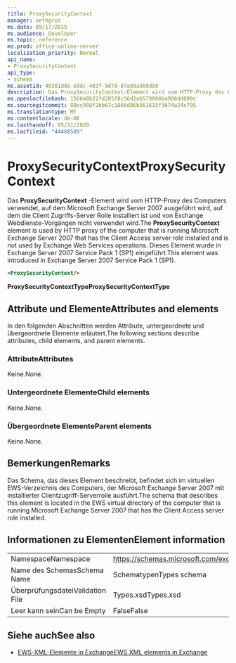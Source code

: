 ```yaml
---
title: ProxySecurityContext
manager: sethgros
ms.date: 09/17/2015
ms.audience: Developer
ms.topic: reference
ms.prod: office-online-server
localization_priority: Normal
api_name:
- ProxySecurityContext
api_type:
- schema
ms.assetid: 40381d8e-e9dc-403f-9d78-87a09ad09d58
description: Das ProxySecurityContext-Element wird vom HTTP-Proxy des Computers verwendet, auf dem Microsoft Exchange Server 2007 ausgeführt wird, auf dem die Client Zugriffs-Server Rolle installiert ist und von Exchange Webdienste-Vorgängen nicht verwendet wird. Dieses Element wurde in Exchange Server 2007 Service Pack 1 (SP1) eingeführt.
ms.openlocfilehash: 1566a8b22fd285f8c56d2a6579006ba906dd899c
ms.sourcegitcommit: 88ec988f2bb67c1866d06b361615f3674a24e795
ms.translationtype: MT
ms.contentlocale: de-DE
ms.lasthandoff: 05/31/2020
ms.locfileid: "44468509"
---
```

# <a name="proxysecuritycontext"></a><span data-ttu-id="cc22c-104">ProxySecurityContext</span><span class="sxs-lookup"><span data-stu-id="cc22c-104">ProxySecurityContext</span></span>

<span data-ttu-id="cc22c-105">Das **ProxySecurityContext** -Element wird vom HTTP-Proxy des Computers verwendet, auf dem Microsoft Exchange Server 2007 ausgeführt wird, auf dem die Client Zugriffs-Server Rolle installiert ist und von Exchange Webdienste-Vorgängen nicht verwendet wird.</span><span class="sxs-lookup"><span data-stu-id="cc22c-105">The **ProxySecurityContext** element is used by HTTP proxy of the computer that is running Microsoft Exchange Server 2007 that has the Client Access server role installed and is not used by Exchange Web Services operations.</span></span> <span data-ttu-id="cc22c-106">Dieses Element wurde in Exchange Server 2007 Service Pack 1 (SP1) eingeführt.</span><span class="sxs-lookup"><span data-stu-id="cc22c-106">This element was introduced in Exchange Server 2007 Service Pack 1 (SP1).</span></span> 
  
```xml
<ProxySecurityContext/>
```

 <span data-ttu-id="cc22c-107">**ProxySecurityContextType**</span><span class="sxs-lookup"><span data-stu-id="cc22c-107">**ProxySecurityContextType**</span></span>
## <a name="attributes-and-elements"></a><span data-ttu-id="cc22c-108">Attribute und Elemente</span><span class="sxs-lookup"><span data-stu-id="cc22c-108">Attributes and elements</span></span>

<span data-ttu-id="cc22c-109">In den folgenden Abschnitten werden Attribute, untergeordnete und übergeordnete Elemente erläutert.</span><span class="sxs-lookup"><span data-stu-id="cc22c-109">The following sections describe attributes, child elements, and parent elements.</span></span>
  
### <a name="attributes"></a><span data-ttu-id="cc22c-110">Attribute</span><span class="sxs-lookup"><span data-stu-id="cc22c-110">Attributes</span></span>

<span data-ttu-id="cc22c-111">Keine.</span><span class="sxs-lookup"><span data-stu-id="cc22c-111">None.</span></span>
  
### <a name="child-elements"></a><span data-ttu-id="cc22c-112">Untergeordnete Elemente</span><span class="sxs-lookup"><span data-stu-id="cc22c-112">Child elements</span></span>

<span data-ttu-id="cc22c-113">Keine.</span><span class="sxs-lookup"><span data-stu-id="cc22c-113">None.</span></span>
  
### <a name="parent-elements"></a><span data-ttu-id="cc22c-114">Übergeordnete Elemente</span><span class="sxs-lookup"><span data-stu-id="cc22c-114">Parent elements</span></span>

<span data-ttu-id="cc22c-115">Keine.</span><span class="sxs-lookup"><span data-stu-id="cc22c-115">None.</span></span>
  
## <a name="remarks"></a><span data-ttu-id="cc22c-116">Bemerkungen</span><span class="sxs-lookup"><span data-stu-id="cc22c-116">Remarks</span></span>

<span data-ttu-id="cc22c-117">Das Schema, das dieses Element beschreibt, befindet sich im virtuellen EWS-Verzeichnis des Computers, der Microsoft Exchange Server 2007 mit installierter Clientzugriff-Serverrolle ausführt.</span><span class="sxs-lookup"><span data-stu-id="cc22c-117">The schema that describes this element is located in the EWS virtual directory of the computer that is running Microsoft Exchange Server 2007 that has the Client Access server role installed.</span></span>
  
## <a name="element-information"></a><span data-ttu-id="cc22c-118">Informationen zu Elementen</span><span class="sxs-lookup"><span data-stu-id="cc22c-118">Element information</span></span>

|||
|:-----|:-----|
|<span data-ttu-id="cc22c-119">Namespace</span><span class="sxs-lookup"><span data-stu-id="cc22c-119">Namespace</span></span>  <br/> |https://schemas.microsoft.com/exchange/services/2006/types  <br/> |
|<span data-ttu-id="cc22c-120">Name des Schemas</span><span class="sxs-lookup"><span data-stu-id="cc22c-120">Schema Name</span></span>  <br/> |<span data-ttu-id="cc22c-121">Schematypen</span><span class="sxs-lookup"><span data-stu-id="cc22c-121">Types schema</span></span>  <br/> |
|<span data-ttu-id="cc22c-122">Überprüfungsdatei</span><span class="sxs-lookup"><span data-stu-id="cc22c-122">Validation File</span></span>  <br/> |<span data-ttu-id="cc22c-123">Types.xsd</span><span class="sxs-lookup"><span data-stu-id="cc22c-123">Types.xsd</span></span>  <br/> |
|<span data-ttu-id="cc22c-124">Leer kann sein</span><span class="sxs-lookup"><span data-stu-id="cc22c-124">Can be Empty</span></span>  <br/> |<span data-ttu-id="cc22c-125">False</span><span class="sxs-lookup"><span data-stu-id="cc22c-125">False</span></span>  <br/> |
   
## <a name="see-also"></a><span data-ttu-id="cc22c-126">Siehe auch</span><span class="sxs-lookup"><span data-stu-id="cc22c-126">See also</span></span>



- [<span data-ttu-id="cc22c-127">EWS-XML-Elemente in Exchange</span><span class="sxs-lookup"><span data-stu-id="cc22c-127">EWS XML elements in Exchange</span></span>](ews-xml-elements-in-exchange.md)

